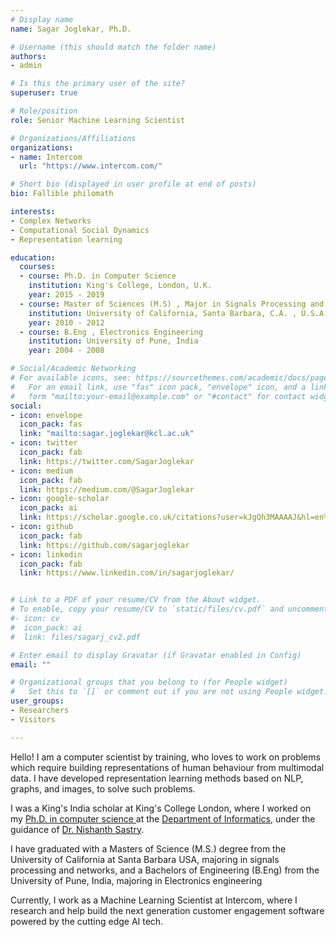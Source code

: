 ```yaml
---
# Display name
name: Sagar Joglekar, Ph.D.

# Username (this should match the folder name)
authors:
- admin

# Is this the primary user of the site?
superuser: true

# Role/position
role: Senior Machine Learning Scientist

# Organizations/Affiliations
organizations:
- name: Intercom
  url: "https://www.intercom.com/"

# Short bio (displayed in user profile at end of posts)
bio: Fallible philomath 

interests:
- Complex Networks
- Computational Social Dynamics
- Representation learning

education:
  courses:
  - course: Ph.D. in Computer Science
    institution: King's College, London, U.K.
    year: 2015 - 2019
  - course: Master of Sciences (M.S) , Major in Signals Processing and Networks
    institution: University of California, Santa Barbara, C.A. , U.S.A
    year: 2010 - 2012
  - course: B.Eng , Electronics Engineering
    institution: University of Pune, India
    year: 2004 - 2008

# Social/Academic Networking
# For available icons, see: https://sourcethemes.com/academic/docs/page-builder/#icons
#   For an email link, use "fas" icon pack, "envelope" icon, and a link in the
#   form "mailto:your-email@example.com" or "#contact" for contact widget.
social:
- icon: envelope
  icon_pack: fas
  link: "mailto:sagar.joglekar@kcl.ac.uk"
- icon: twitter
  icon_pack: fab
  link: https://twitter.com/SagarJoglekar
- icon: medium
  icon_pack: fab
  link: https://medium.com/@SagarJoglekar
- icon: google-scholar
  icon_pack: ai
  link: https://scholar.google.co.uk/citations?user=kJgQh3MAAAAJ&hl=en%3E
- icon: github
  icon_pack: fab
  link: https://github.com/sagarjoglekar
- icon: linkedin
  icon_pack: fab
  link: https://www.linkedin.com/in/sagarjoglekar/


# Link to a PDF of your resume/CV from the About widget.
# To enable, copy your resume/CV to `static/files/cv.pdf` and uncomment the #lines below. 
#- icon: cv
#  icon_pack: ai
#  link: files/sagarj_cv2.pdf

# Enter email to display Gravatar (if Gravatar enabled in Config)
email: ""

# Organizational groups that you belong to (for People widget)
#   Set this to `[]` or comment out if you are not using People widget.
user_groups:
- Researchers
- Visitors

---
```

<p>
Hello! I am a computer scientist by training, who loves to work on problems which require building representations of human behaviour from multimodal data. I have developed representation learning methods based on NLP, graphs, and images, to solve such problems. 
<p> 

I was a King's India scholar at King's College London, where I worked on my <a href="https://kclpure.kcl.ac.uk/portal/en/theses/from-communities-to-crowds(1365a91f-48ae-4071-b46e-f7e253745573).html">Ph.D. in computer science </a> at the <a href="https://kclpure.kcl.ac.uk/portal/en/persons/sagar-joglekar(c955bb8a-f596-4474-98a1-78a1dd9d94ad).html">Department of Informatics</a>, under the guidance of <a href="https://nms.kcl.ac.uk/nishanth.sastry/">Dr. Nishanth Sastry</a>. 
<p>

<p>
I have graduated with a Masters of Science (M.S.) degree from the University of California at Santa Barbara USA,  majoring in signals processing and networks, and a Bachelors of Engineering (B.Eng) from the University of Pune, India, majoring in Electronics engineering <p>

<p>Currently, I work as a Machine Learning Scientist at Intercom, where I research and help build the next generation customer engagement software powered by the cutting edge AI tech.<p>
